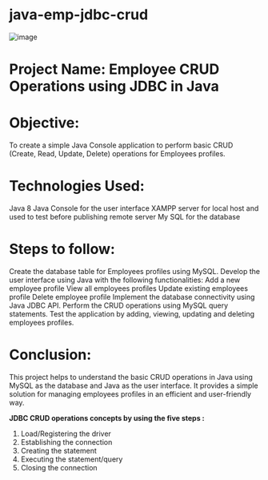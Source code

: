 # java-emp-jdbc-crud
![image](https://github.com/JyothiYenduri/java-emp-jdbc-crud-/assets/120366268/c77c871b-f505-4da3-ab0b-903ee3d72016)
# **Project Name: Employee CRUD Operations using JDBC in Java**
# **Objective:**
To create a simple Java Console application to perform basic CRUD (Create, Read, Update, Delete) operations for Employees profiles.
# **Technologies Used:**
Java 8
Java Console for the user interface
XAMPP server for local host and used to test before publishing remote server
My SQL for the database
# **Steps to follow:**
Create the database table for Employees profiles using MySQL.
Develop the user interface using Java with the following functionalities:
Add a new employee profile
View all employees profiles
Update existing employees profile
Delete employee profile
Implement the database connectivity using Java JDBC API.
Perform the CRUD operations using MySQL query statements.
Test the application by adding, viewing, updating and deleting employees profiles.
# **Conclusion:**
This project helps to understand the basic CRUD operations in Java using MySQL as the database and Java as the user interface. It provides a simple solution for managing employees profiles in an efficient and user-friendly way.

**JDBC CRUD operations concepts by using the five steps :**
1. Load/Registering the driver
2. Establishing the connection
3. Creating the statement
4. Executing the statement/query
5. Closing the connection


